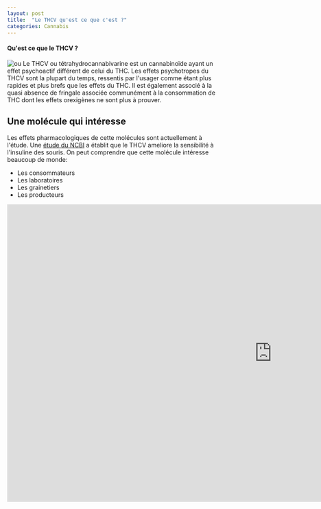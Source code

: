 ```yaml
---
layout: post
title:  "Le THCV qu'est ce que c'est ?"
categories: Cannabis
---
```


#### Qu'est ce que le THCV ?
![ou](https://upload.wikimedia.org/wikipedia/commons/3/3b/Thcv.svg)
Le THCV ou tétrahydrocannabivarine est un cannabinoïde ayant un effet psychoactif différent de celui du THC. Les effets psychotropes du THCV sont la plupart du temps,
ressentis par l'usager comme étant plus rapides et plus brefs que les effets du THC. Il est également associé à la quasi absence de fringale associée communément à la consommation de THC dont les effets orexigènes ne sont plus à prouver.

## Une molécule qui intéresse

Les effets pharmacologiques de cette molécules sont actuellement à l'étude. Une [étude du NCBI](https://www.ncbi.nlm.nih.gov/pmc/articles/PMC3671751/) a établit que le THCV ameliore la sensibilité à l'insuline des souris. 
On peut comprendre que cette molécule intéresse beaucoup de monde:

* Les consommateurs
* Les laboratoires
* Les grainetiers
* Les producteurs

<iframe width="1234" height="694" src="https://www.youtube.com/embed/eOtZWKUnxkQ" frameborder="0" allow="accelerometer; autoplay; encrypted-media; gyroscope; picture-in-picture" allowfullscreen></iframe>
